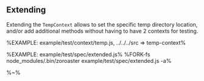 ## **Extending**

Extending the `TempContext` allows to set the specific temp directory location, and/or add additional methods without having to have 2 contexts for testing.

%EXAMPLE: example/test/context/temp.js, ../../../src => temp-context%

%EXAMPLE: example/test/spec/extended.js%
%FORK-fs node_modules/.bin/zoroaster example/test/spec/extended.js -a%

%~%
